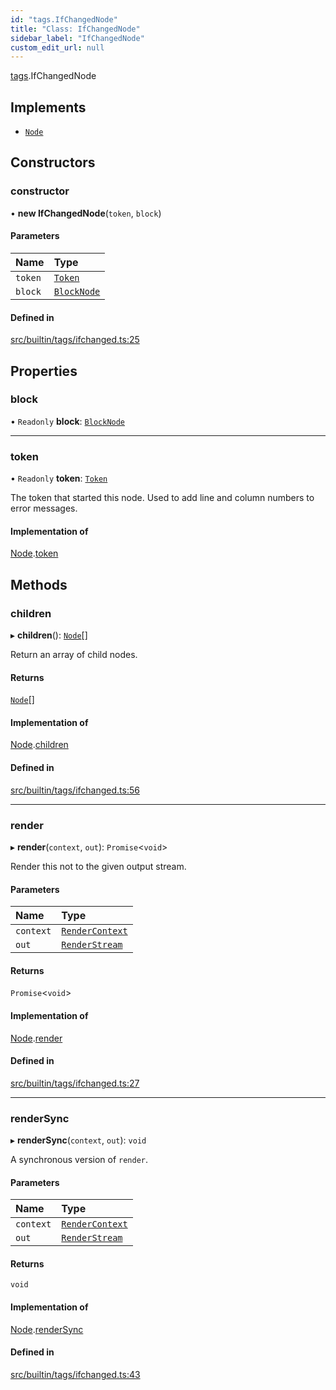 ```yaml
---
id: "tags.IfChangedNode"
title: "Class: IfChangedNode"
sidebar_label: "IfChangedNode"
custom_edit_url: null
---
```


[tags](../namespaces/tags.md).IfChangedNode

## Implements

- [`Node`](../interfaces/Node.md)

## Constructors

### constructor

• **new IfChangedNode**(`token`, `block`)

#### Parameters

| Name | Type |
| :------ | :------ |
| `token` | [`Token`](tokens.Token.md) |
| `block` | [`BlockNode`](BlockNode.md) |

#### Defined in

[src/builtin/tags/ifchanged.ts:25](https://github.com/jg-rp/liquidscript/blob/6bed77c/src/builtin/tags/ifchanged.ts#L25)

## Properties

### block

• `Readonly` **block**: [`BlockNode`](BlockNode.md)

___

### token

• `Readonly` **token**: [`Token`](tokens.Token.md)

The token that started this node. Used to add line and column numbers
to error messages.

#### Implementation of

[Node](../interfaces/Node.md).[token](../interfaces/Node.md#token)

## Methods

### children

▸ **children**(): [`Node`](../interfaces/Node.md)[]

Return an array of child nodes.

#### Returns

[`Node`](../interfaces/Node.md)[]

#### Implementation of

[Node](../interfaces/Node.md).[children](../interfaces/Node.md#children)

#### Defined in

[src/builtin/tags/ifchanged.ts:56](https://github.com/jg-rp/liquidscript/blob/6bed77c/src/builtin/tags/ifchanged.ts#L56)

___

### render

▸ **render**(`context`, `out`): `Promise`<`void`\>

Render this not to the given output stream.

#### Parameters

| Name | Type |
| :------ | :------ |
| `context` | [`RenderContext`](RenderContext.md) |
| `out` | [`RenderStream`](../interfaces/RenderStream.md) |

#### Returns

`Promise`<`void`\>

#### Implementation of

[Node](../interfaces/Node.md).[render](../interfaces/Node.md#render)

#### Defined in

[src/builtin/tags/ifchanged.ts:27](https://github.com/jg-rp/liquidscript/blob/6bed77c/src/builtin/tags/ifchanged.ts#L27)

___

### renderSync

▸ **renderSync**(`context`, `out`): `void`

A synchronous version of `render`.

#### Parameters

| Name | Type |
| :------ | :------ |
| `context` | [`RenderContext`](RenderContext.md) |
| `out` | [`RenderStream`](../interfaces/RenderStream.md) |

#### Returns

`void`

#### Implementation of

[Node](../interfaces/Node.md).[renderSync](../interfaces/Node.md#rendersync)

#### Defined in

[src/builtin/tags/ifchanged.ts:43](https://github.com/jg-rp/liquidscript/blob/6bed77c/src/builtin/tags/ifchanged.ts#L43)
